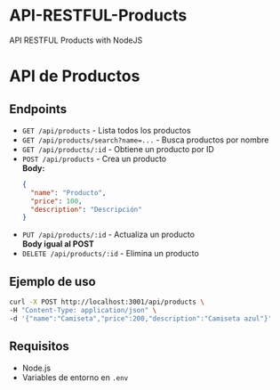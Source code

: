 # API-RESTFUL-Products
API RESTFUL Products with NodeJS

# API de Productos

## Endpoints

- `GET /api/products` - Lista todos los productos
- `GET /api/products/search?name=...` - Busca productos por nombre
- `GET /api/products/:id` - Obtiene un producto por ID
- `POST /api/products` - Crea un producto  
  **Body:**  
  ```json
  {
    "name": "Producto",
    "price": 100,
    "description": "Descripción"
  }
  ```
- `PUT /api/products/:id` - Actualiza un producto  
  **Body igual al POST**
- `DELETE /api/products/:id` - Elimina un producto

## Ejemplo de uso

```sh
curl -X POST http://localhost:3001/api/products \
-H "Content-Type: application/json" \
-d '{"name":"Camiseta","price":200,"description":"Camiseta azul"}'
```

## Requisitos

- Node.js
- Variables de entorno en `.env`